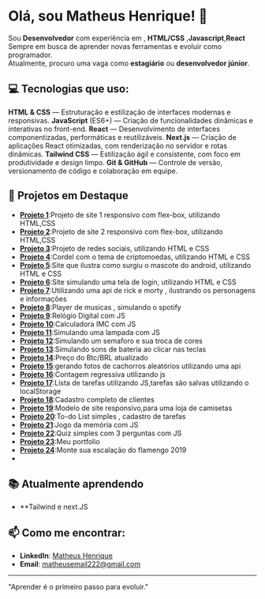 # Olá, sou Matheus Henrique! 👋

Sou **Desenvolvedor** com experiência em , **HTML/CSS** ,**Javascript**,**React** 
Sempre em busca de aprender novas ferramentas e evoluir como programador.  
Atualmente, procuro uma vaga como **estagiário** ou **desenvolvedor júnior**.

## 💻 Tecnologias que uso:
**HTML & CSS** — Estruturação e estilização de interfaces modernas e responsivas.
**JavaScript** (ES6+) — Criação de funcionalidades dinâmicas e interativas no front-end.
**React** — Desenvolvimento de interfaces componentizadas, performáticas e reutilizáveis.
**Next.js** — Criação de aplicações React otimizadas, com renderização no servidor e rotas dinâmicas.
**Tailwind CSS** — Estilização ágil e consistente, com foco em produtividade e design limpo.
**Git & GitHub** — Controle de versão, versionamento de código e colaboração em equipe.

## 🚀 Projetos em Destaque
- **[Projeto 1](https://matheushenrique02.github.io/projeto-imperatriz/)**:Projeto de site 1 responsivo com flex-box, utilizando HTML,CSS
- **[Projeto 2](https://matheushenrique02.github.io/projeto-flexbox/)**:Projeto de site 2 responsivo com flex-box, utilizando HTML,CSS
- **[Projeto 3](https://matheushenrique02.github.io/projeto-social/)**:Projeto de redes sociais, utilizando HTML e CSS
- **[Projeto 4](https://matheushenrique02.github.io/Projeto-cordel/)**:Cordel com o tema de criptomoedas, utilizando HTML e CSS
- **[Projeto 5](https://matheushenrique02.github.io/site-android.new/)**:Site que ilustra como surgiu o mascote do android, utilizando HTML e CSS
- **[Projeto 6](https://matheushenrique02.github.io/projeto-login/)**:Site simulando uma tela de login, utilizando HTML e CSS
- **[Projeto 7](https://matheushenrique02.github.io/projeto-rick-and-morty/)**:Utilizando uma api de rick e morty , ilustrando os personagens e informações
- **[Projeto 8](https://matheushenrique02.github.io/projeto-spotify/)**:Player de musicas , simulando o spotify
- **[Projeto 9](https://matheushenrique02.github.io/projeto-relogio/)**:Relógio Digital com JS
- **[Projeto 10](https://matheushenrique02.github.io/projeto-imc/)**:Calculadora IMC com JS
- **[Projeto 11](https://matheushenrique02.github.io/projeto-lampada/)**:Simulando uma lampada com JS 
- **[Projeto 12]( https://matheushenrique02.github.io/projeto-semaforo/)**:Simulando um semaforo e sua troca de cores
- **[Projeto 13](https://matheushenrique02.github.io/projeto-drumkit/)**:Simulando sons de bateria ao clicar nas teclas
- **[Projeto 14](http://matheushenrique02.github.io/preco-btc/)**:Preço do Btc/BRL atualizado
- **[Projeto 15](https://matheushenrique02.github.io/projeto-caes/)**:gerando fotos de cachorros aleatórios utilizando uma api
- **[Projeto 16](https://matheushenrique02.github.io/projeto-contagem/)**:Contagem regressiva utilizando js 
- **[Projeto 17](https://matheushenrique02.github.io/projeto-todo/)**:Lista de tarefas utilizando JS,tarefas são salvas utilizando o localStorage
- **[Projeto 18](https://matheushenrique02.github.io/projeto-crud/)**:Cadastro completo de clientes
- **[Projeto 19](https://streetxbr.github.io/_/)**:Modelo de site responsivo,para uma loja de camisetas
- **[Projeto 20](https://matheushenrique02.github.io/to-do-list/)**:To-do List simples , cadastro de tarefas
- **[Projeto 21](https://matheushenrique02.github.io/jogo-da-memoria/)**:Jogo da memória com JS
- **[Projeto 22](https://matheushenrique02.github.io/projeto-quiz/)**:Quiz simples com 3 perguntas com JS
- **[Projeto 23](https://matheushenrique02.github.io/portifolio/#/)**:Meu portfolio
- **[Projeto 24](https://flamengo-2019.vercel.app/)**:Monte sua escalação do flamengo 2019
- 
  

  

## 📚 Atualmente aprendendo
- **Tailwind e next.JS

## 📫 Como me encontrar:
- **LinkedIn**: [Matheus Henrique](linkedin.com/in/matheus-henrique-ab94402a5)
- **Email**: matheusemail222@gmail.com

---

"Aprender é o primeiro passo para evoluir."
